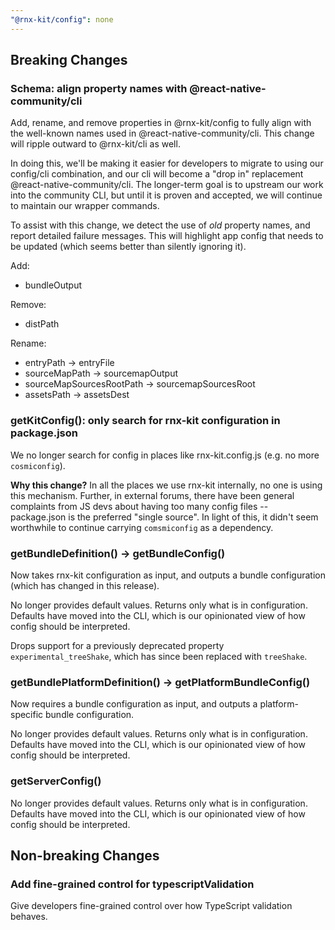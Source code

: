 ```yaml
---
"@rnx-kit/config": none
---
```


## Breaking Changes

### Schema: align property names with @react-native-community/cli

Add, rename, and remove properties in @rnx-kit/config to fully align with the
well-known names used in @react-native-community/cli. This change will ripple
outward to @rnx-kit/cli as well.

In doing this, we'll be making it easier for developers to migrate to using our
config/cli combination, and our cli will become a "drop in" replacement
@react-native-community/cli. The longer-term goal is to upstream our work into
the community CLI, but until it is proven and accepted, we will continue to
maintain our wrapper commands.

To assist with this change, we detect the use of _old_ property names, and
report detailed failure messages. This will highlight app config that needs to
be updated (which seems better than silently ignoring it).

Add:

- bundleOutput

Remove:

- distPath

Rename:

- entryPath -> entryFile
- sourceMapPath -> sourcemapOutput
- sourceMapSourcesRootPath -> sourcemapSourcesRoot
- assetsPath -> assetsDest

### getKitConfig(): only search for rnx-kit configuration in package.json

We no longer search for config in places like rnx-kit.config.js (e.g. no more
`cosmiconfig`).

**Why this change?** In all the places we use rnx-kit internally, no one is
using this mechanism. Further, in external forums, there have been general
complaints from JS devs about having too many config files -- package.json is
the preferred "single source". In light of this, it didn't seem worthwhile to
continue carrying `comsmiconfig` as a dependency.

### getBundleDefinition() -> getBundleConfig()

Now takes rnx-kit configuration as input, and outputs a bundle configuration
(which has changed in this release).

No longer provides default values. Returns only what is in configuration.
Defaults have moved into the CLI, which is our opinionated view of how config
should be interpreted.

Drops support for a previously deprecated property `experimental_treeShake`,
which has since been replaced with `treeShake`.

### getBundlePlatformDefinition() -> getPlatformBundleConfig()

Now requires a bundle configuration as input, and outputs a platform-specific
bundle configuration.

No longer provides default values. Returns only what is in configuration.
Defaults have moved into the CLI, which is our opinionated view of how config
should be interpreted.

### getServerConfig()

No longer provides default values. Returns only what is in configuration.
Defaults have moved into the CLI, which is our opinionated view of how config
should be interpreted.

## Non-breaking Changes

### Add fine-grained control for typescriptValidation

Give developers fine-grained control over how TypeScript validation behaves.
